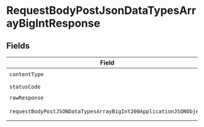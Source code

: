# RequestBodyPostJsonDataTypesArrayBigIntResponse


## Fields

| Field                                                                                                                                              | Type                                                                                                                                               | Required                                                                                                                                           | Description                                                                                                                                        |
| -------------------------------------------------------------------------------------------------------------------------------------------------- | -------------------------------------------------------------------------------------------------------------------------------------------------- | -------------------------------------------------------------------------------------------------------------------------------------------------- | -------------------------------------------------------------------------------------------------------------------------------------------------- |
| `contentType`                                                                                                                                      | *string*                                                                                                                                           | :heavy_check_mark:                                                                                                                                 | N/A                                                                                                                                                |
| `statusCode`                                                                                                                                       | *int*                                                                                                                                              | :heavy_check_mark:                                                                                                                                 | N/A                                                                                                                                                |
| `rawResponse`                                                                                                                                      | [\Psr\Http\Message\ResponseInterface](https://www.php-fig.org/psr/psr-7/#33-psrhttpmessageresponseinterface)                                       | :heavy_minus_sign:                                                                                                                                 | N/A                                                                                                                                                |
| `requestBodyPostJSONDataTypesArrayBigInt200ApplicationJSONObject`                                                                                  | [?RequestBodyPostJSONDataTypesArrayBigInt200ApplicationJSON](../../models/operations/RequestBodyPostJSONDataTypesArrayBigInt200ApplicationJSON.md) | :heavy_minus_sign:                                                                                                                                 | OK                                                                                                                                                 |